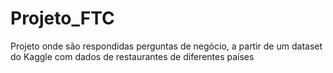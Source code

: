 # Projeto_FTC
Projeto onde são respondidas perguntas de negócio, a partir de um dataset do Kaggle com dados de restaurantes de diferentes países
